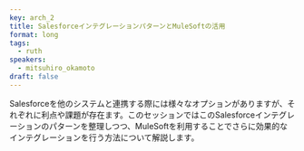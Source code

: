 ```yaml
---
key: arch_2
title: SalesforceインテグレーションパターンとMuleSoftの活用
format: long
tags:
  - ruth
speakers:
  - mitsuhiro_okamoto
draft: false
---
```

 Salesforceを他のシステムと連携する際には様々なオプションがありますが、それぞれに利点や課題が存在ます。このセッションではこのSalesforceインテグレーションのパターンを整理しつつ、MuleSoftを利用することでさらに効果的なインテグレーションを行う方法について解説します。